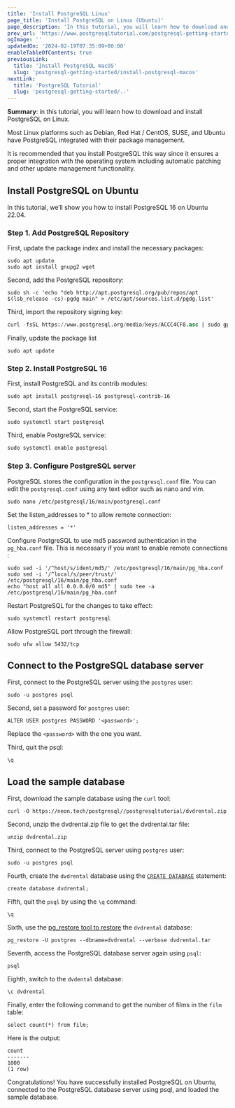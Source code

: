 ```yaml
---
title: 'Install PostgreSQL Linux'
page_title: 'Install PostgreSQL on Linux (Ubuntu)'
page_description: 'In this tutorial, you will learn how to download and install PostgreSQL on Linux. You also learn how to load the sample database to the PostgreSQL Database Server.'
prev_url: 'https://www.postgresqltutorial.com/postgresql-getting-started/install-postgresql-linux/'
ogImage: ''
updatedOn: '2024-02-19T07:35:09+00:00'
enableTableOfContents: true
previousLink:
  title: 'Install PostgreSQL macOS'
  slug: 'postgresql-getting-started/install-postgresql-macos'
nextLink:
  title: 'PostgreSQL Tutorial'
  slug: 'postgresql-getting-started/..'
---
```


**Summary**: in this tutorial, you will learn how to download and install PostgreSQL on Linux.

<CTA title="Run PostgreSQL in the Cloud, Free" description="As an alternative to installing Postgres locally, you can get cloud Postgres in seconds on Neon with a generous free plan. No Credit Card Required." buttonText="Get Cloud Postgres" buttonUrl="/signup?ref=pgt-install-cta" />

Most Linux platforms such as Debian, Red Hat / CentOS, SUSE, and Ubuntu have PostgreSQL integrated with their package management.

It is recommended that you install PostgreSQL this way since it ensures a proper integration with the operating system including automatic patching and other update management functionality.

## Install PostgreSQL on Ubuntu

In this tutorial, we’ll show you how to install PostgreSQL 16 on Ubuntu 22\.04\.

### Step 1\. Add PostgreSQL Repository

First, update the package index and install the necessary packages:

```shellsql
sudo apt update
sudo apt install gnupg2 wget
```

Second, add the PostgreSQL repository:

```
sudo sh -c 'echo "deb http://apt.postgresql.org/pub/repos/apt $(lsb_release -cs)-pgdg main" > /etc/apt/sources.list.d/pgdg.list'
```

Third, import the repository signing key:

```sql
curl -fsSL https://www.postgresql.org/media/keys/ACCC4CF8.asc | sudo gpg --dearmor -o /etc/apt/trusted.gpg.d/postgresql.gpg
```

Finally, update the package list

```shell
sudo apt update
```

### Step 2\. Install PostgreSQL 16

First, install PostgreSQL and its contrib modules:

```shell
sudo apt install postgresql-16 postgresql-contrib-16
```

Second, start the PostgreSQL service:

```shell
sudo systemctl start postgresql
```

Third, enable PostgreSQL service:

```php
sudo systemctl enable postgresql
```

### Step 3\. Configure PostgreSQL server

PostgreSQL stores the configuration in the `postgresql.conf` file. You can edit the `postgresql.conf` using any text editor such as nano and vim.

```
sudo nano /etc/postgresql/16/main/postgresql.conf
```

Set the listen_addresses to \* to allow remote connection:

```
listen_addresses = '*'
```

Configure PostgreSQL to use md5 password authentication in the `pg_hba.conf` file. This is necessary if you want to enable remote connections :

```
sudo sed -i '/^host/s/ident/md5/' /etc/postgresql/16/main/pg_hba.conf
sudo sed -i '/^local/s/peer/trust/' /etc/postgresql/16/main/pg_hba.conf
echo "host all all 0.0.0.0/0 md5" | sudo tee -a /etc/postgresql/16/main/pg_hba.conf
```

Restart PostgreSQL for the changes to take effect:

```shell
sudo systemctl restart postgresql
```

Allow PostgreSQL port through the firewall:

```
sudo ufw allow 5432/tcp
```

## Connect to the PostgreSQL database server

First, connect to the PostgreSQL server using the `postgres` user:

```
sudo -u postgres psql
```

Second, set a password for `postgres` user:

```shell
ALTER USER postgres PASSWORD '<password>';
```

Replace the `<password>` with the one you want.

Third, quit the psql:

```shell
\q
```

## Load the sample database

First, download the sample database using the `curl` tool:

```shell
curl -O https://neon.tech/postgresql//postgresqltutorial/dvdrental.zip
```

Second, unzip the dvdrental.zip file to get the dvdrental.tar file:

```shell
unzip dvdrental.zip
```

Third, connect to the PostgreSQL server using `postgres` user:

```shell
sudo -u postgres psql
```

Fourth, create the `dvdrental` database using the [`CREATE DATABASE`](../postgresql-administration/postgresql-create-database) statement:

```shell
create database dvdrental;
```

Fifth, quit the `psql` by using the `\q` command:

```shell
\q
```

Sixth, use the [pg_restore tool to restore](../postgresql-administration/postgresql-restore-database) the `dvdrental` database:

```shell
pg_restore -U postgres --dbname=dvdrental --verbose dvdrental.tar
```

Seventh, access the PostgreSQL database server again using `psql`:

```shell
psql
```

Eighth, switch to the `dvdental` database:

```shell
\c dvdrental
```

Finally, enter the following command to get the number of films in the `film` table:

```shell
select count(*) from film;
```

Here is the output:

```shell
count
-------
1000
(1 row)
```

Congratulations! You have successfully installed PostgreSQL on Ubuntu, connected to the PostgreSQL database server using psql, and loaded the sample database.
